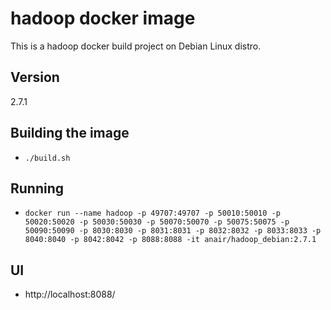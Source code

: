 hadoop docker image
=====
This is a hadoop docker build project on Debian Linux distro.

Version
----
2.7.1


Building the image
----
- ```./build.sh```

Running
----
- ```docker run --name hadoop -p 49707:49707 -p 50010:50010 -p 50020:50020 -p 50030:50030 -p 50070:50070 -p 50075:50075 -p 50090:50090 -p 8030:8030 -p 8031:8031 -p 8032:8032 -p 8033:8033 -p 8040:8040 -p 8042:8042 -p 8088:8088 -it anair/hadoop_debian:2.7.1```

UI
---
- http://localhost:8088/

